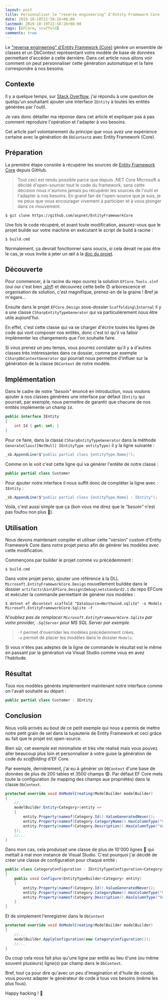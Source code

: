 ```yaml
---
layout: post
title: Personnaliser le "reverse engineering" d'Entity Framework Core
date: 2019-10-10T22:58:26+08:00
lastmod: 2019-10-19T22:58:26+08:00
tags: [EFCore, scaffold]
comments: true
---
```

Le ["reverse engineering" d'Entity Framework (Core)](https://docs.microsoft.com/en-us/ef/core/managing-schemas/scaffolding) génère un ensemble de classes et un DbContext représentant votre modèle de base de données permettant d'accéder à cette dernière. Dans cet article nous allons voir comment on peut personnaliser cette génération automatique et la faire correspondre à nos besoins.

## Contexte
Il y a quelque temps, sur [Stack Overflow](https://stackoverflow.com/questions/57261804/net-core-create-generic-repository-interface-id-mapping-for-all-tables-auto-cod/57436865#57436865), j'ai répondu à une question de quelqu'un souhaitant ajouter une interface `IEntity` à toutes les entités générées par l'outil.

Je vais donc détailler ma réponse dans cet article et expliquer pas à pas comment reproduire l'opération et l'adapter à vos besoins.

Cet article part volontairement du principe que vous avez une expérience certaine avec la génération de `DbContext`s avec Entity Framework (Core).

## Préparation
La première étape consiste à récupérer les sources de [Entity Framework Core](https://github.com/aspnet/EntityFrameworkCore) depuis GitHub. 

> Tout ceci est rendu possible parce que depuis .NET Core Microsoft a décidé d'open-sourcer tout le code du framework, sans cette décision nous n'aurions jamais pu récupérer les sources de l'outil et l'adapter à nos besoins. En grand fan de l'open-source que je suis, je ne peux que vous encourager vivement à participer et à vous plonger dans ce mouvement.

```
$ git clone https://github.com/aspnet/EntityFrameworkCore
```

Une fois le code récupéré, et avant toute modification, assurez-vous que le projet builde sur votre machine en exécutant le script de build à racine : 

```
$ build.cmd
```

Normalement, ça devrait fonctionner sans soucis, si cela devait ne pas être le cas, je vous invite à jeter un œil à la [doc du projet](https://github.com/aspnet/EntityFrameworkCore/wiki/getting-and-building-the-code).

## Découverte
Pour commencer, à la racine du repo ouvrez la solution `EFCore.Tools.slnf` (oui oui c'est bien [*.slnf*](https://docs.microsoft.com/en-us/visualstudio/ide/filtered-solutions?view=vs-2019)) et découvrez cette belle :heart_eyes: arborescence et organisation de solution, c'est magnifique, prenez-en de la graine ! Bref je m'égare...

Ensuite dans le projet `EFCore.Design` sous-dossier `Scaffolding\Internal` il y a une classe `CSharpEntityTypeGenerator` qui va particulièrement nous être utile aujourd'hui.

En effet, c'est cette classe qui va se charger d'écrire toutes les lignes de code qui vont composer nos entités, donc c'est ici qu'il va falloir implémenter les changements que l'on souhaite faire.

Si vous prenez un peu temps, vous pourrez constater qu'il y a d'autres classes très intéressantes dans ce dossier, comme par exemple `CSharpDbContextGenerator` qui pourrait nous permettre d'influer sur la génération de la classe `DbContext` de notre modèle.

## Implémentation
Dans le cadre de notre _"besoin"_ énoncé en introduction, nous voulons ajouter à nos classes générées une interface par défaut `IEntity` qui pourrait, par exemple, nous permettre de garantir que chacune de nos entités implémente un champ `Id`.

```csharp
public interface IEntity
{
    int Id { get; set; }
}
```

Pour ce faire, dans la classe `CSharpEntityTypeGenerator` dans la méthode `GenerateClass([NotNull] IEntityType entityType)` il y la ligne suivante : 

```csharp
_sb.AppendLine($"public partial class {entityType.Name}");
```

Comme on le voit c'est cette ligne qui va générer l'entête de notre classe :

```csharp
public partial class Customer
```

Pour ajouter notre interface il nous suffit donc de compléter la ligne avec `: IEntity` : 

```csharp
_sb.AppendLine($"public partial class {entityType.Name} : IEntity");
```

Voilà, c'est aussi simple que ça (bon vous me direz que le _"besoin"_ n'est pas foufou non plus :ghost:).

## Utilisation
Nous devons maintenant compiler et utiliser cette "version" custom d'Entity Framework Core dans notre projet perso afin de générer les modèles avec cette modification.

Commençons par builder le projet comme vu précédemment : 

```
$ build.cmd
```

Dans votre projet perso, ajouter une référence à la DLL `Microsoft.EntityFrameworkCore.Design` nouvellement buildée dans le dossier `artifacts\bin\EFCore.Design\Debug\netstandard2.1` du repo EFCore et exécuter la commande permettant de générer nos modèles :

```
$ dotnet ef dbcontext scaffold "DataSource=Northwind.sqlite" -o Models Microsoft.EntityFrameworkCore.Sqlite -f
```
_N'oubliez pas de remplacer `Microsoft.EntityFrameworkCore.Sqlite` par votre provider, `.SqlServer` pour MS SQL Server par exemple._

> `-f` permet d'overrider les modèles précédemment crées.    
> `-o` permet de placer les modèles dans le dossier `Models`.

Si vous n'êtes pas adeptes de la ligne de commande le résultat est le même en passant par la génération via Visual Studio comme vous en avez l'habitude.

## Résultat
Tous nos modèles générés implémentent maintenant notre interface comme on l'avait souhaité au départ : 

```csharp
public partial class Customer : IEntity
```

## Conclusion
Nous voilà arrivés au bout de ce petit exemple qui nous a permis de mettre notre petit grain de sel dans la tuyauterie de Entity Framework et ceci grâce au fait que le projet est open-source.

Bien sûr, cet exemple est minimaliste et très vite réalisé mais vous pouvez aller beaucoup plus loin et personnaliser à votre guise la génération de code du _scaffolding_ d'EF Core.

Par exemple, dernièrement, j'ai eu à générer un `DBContext` d'une base de données de plus de 200 tables et 3500 champs :fearful:. Par défaut EF Core mets toute la configuration (le mapping des champs aux propriétés) dans la classe `DbContext`.

```csharp
protected override void OnModelCreating(ModelBuilder modelBuilder)
{
    //...
    modelBuilder.Entity<Category>(entity =>
    {
        entity.Property(nameof(Category.Id)).ValueGeneratedNever();
        entity.Property(nameof(Category.CategoryName)).HasColumnType("VARCHAR(20)");
        entity.Property(nameof(Category.Description)).HasColumnType("VARCHAR(40)");
    });
    //...
}
```

Dans mon cas, cela produisait une classe de plus de 10'000 lignes :poop: qui mettait à mal mon instance de Visual Studio. C'est pourquoi j'ai décidé de créer une classe de configuration pour chaque entité : 

```csharp
public class CategoryConfiguration : IEntityTypeConfiguration<Category>
{
    public void Configure(EntityTypeBuilder<Category> entity)
    {
        entity.Property(nameof(Category.Id)).ValueGeneratedNever();
        entity.Property(nameof(Category.CategoryName)).HasColumnType("VARCHAR(20)");
        entity.Property(nameof(Category.Description)).HasColumnType("VARCHAR(40)");
    }
}
```

Et de simplement l'enregistrer dans le `DbContext`

```csharp
protected override void OnModelCreating(ModelBuilder modelBuilder)
{
    //...
    modelBuilder.ApplyConfiguration(new CategoryConfiguration());
    //...
}
```

Du coup cela nous fait plus qu'une ligne par entité au lieu d'une (ou même souvent plusieurs) ligne(s) par champ dans le `DbContext`.

Bref, tout ça pour dire qu'avec un peu d'imagination et d'huile de coude, vous pouvez adapter le générateur de code à tous vos besoins (même les plus fous).

Happy hacking ! :call_me_hand:
